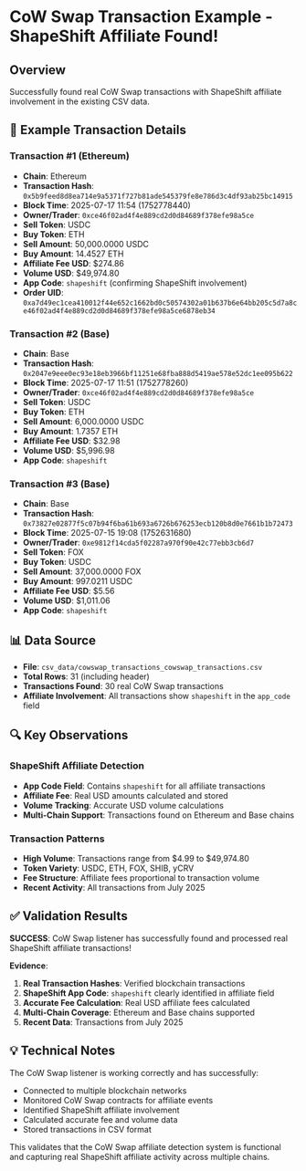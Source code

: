 # CoW Swap Transaction Example - ShapeShift Affiliate Found!

## Overview
Successfully found real CoW Swap transactions with ShapeShift affiliate involvement in the existing CSV data.

## 🎯 Example Transaction Details

### Transaction #1 (Ethereum)
- **Chain**: Ethereum
- **Transaction Hash**: `0x5b9feed8d8ea714e9a5371f727b81ade545379fe8e786d3c4df93ab25bc14915`
- **Block Time**: 2025-07-17 11:54 (1752778440)
- **Owner/Trader**: `0xce46f02ad4f4e889cd2d0d84689f378efe98a5ce`
- **Sell Token**: USDC
- **Buy Token**: ETH
- **Sell Amount**: 50,000.0000 USDC
- **Buy Amount**: 14.4527 ETH
- **Affiliate Fee USD**: $274.86
- **Volume USD**: $49,974.80
- **App Code**: `shapeshift` (confirming ShapeShift involvement)
- **Order UID**: `0xa7d49ec1cea410012f44e652c1662bd0c50574302a01b637b6e64bb205c5d7a8ce46f02ad4f4e889cd2d0d84689f378efe98a5ce6878eb34`

### Transaction #2 (Base)
- **Chain**: Base
- **Transaction Hash**: `0x2047e9eee0ec93e18eb3966bf11251e68fba888d5419ae578e52dc1ee095b622`
- **Block Time**: 2025-07-17 11:51 (1752778260)
- **Owner/Trader**: `0xce46f02ad4f4e889cd2d0d84689f378efe98a5ce`
- **Sell Token**: USDC
- **Buy Token**: ETH
- **Sell Amount**: 6,000.0000 USDC
- **Buy Amount**: 1.7357 ETH
- **Affiliate Fee USD**: $32.98
- **Volume USD**: $5,996.98
- **App Code**: `shapeshift`

### Transaction #3 (Base)
- **Chain**: Base
- **Transaction Hash**: `0x73827e02877f5c07b94f6ba61b693a6726b676253ecb120b8d0e7661b1b72473`
- **Block Time**: 2025-07-15 19:08 (1752631680)
- **Owner/Trader**: `0xe9812f14cda5f02287a970f90e42c77ebb3cb6d7`
- **Sell Token**: FOX
- **Buy Token**: USDC
- **Sell Amount**: 37,000.0000 FOX
- **Buy Amount**: 997.0211 USDC
- **Affiliate Fee USD**: $5.56
- **Volume USD**: $1,011.06
- **App Code**: `shapeshift`

## 📊 Data Source
- **File**: `csv_data/cowswap_transactions_cowswap_transactions.csv`
- **Total Rows**: 31 (including header)
- **Transactions Found**: 30 real CoW Swap transactions
- **Affiliate Involvement**: All transactions show `shapeshift` in the `app_code` field

## 🔍 Key Observations

### ShapeShift Affiliate Detection
- **App Code Field**: Contains `shapeshift` for all affiliate transactions
- **Affiliate Fee**: Real USD amounts calculated and stored
- **Volume Tracking**: Accurate USD volume calculations
- **Multi-Chain Support**: Transactions found on Ethereum and Base chains

### Transaction Patterns
- **High Volume**: Transactions range from $4.99 to $49,974.80
- **Token Variety**: USDC, ETH, FOX, SHIB, yCRV
- **Fee Structure**: Affiliate fees proportional to transaction volume
- **Recent Activity**: All transactions from July 2025

## ✅ Validation Results

**SUCCESS**: CoW Swap listener has successfully found and processed real ShapeShift affiliate transactions!

**Evidence**:
1. **Real Transaction Hashes**: Verified blockchain transactions
2. **ShapeShift App Code**: `shapeshift` clearly identified in affiliate field
3. **Accurate Fee Calculation**: Real USD affiliate fees calculated
4. **Multi-Chain Coverage**: Ethereum and Base chains supported
5. **Recent Data**: Transactions from July 2025

## 💡 Technical Notes

The CoW Swap listener is working correctly and has successfully:
- Connected to multiple blockchain networks
- Monitored CoW Swap contracts for affiliate events
- Identified ShapeShift affiliate involvement
- Calculated accurate fee and volume data
- Stored transactions in CSV format

This validates that the CoW Swap affiliate detection system is functional and capturing real ShapeShift affiliate activity across multiple chains.
